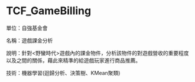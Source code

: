 # TCF_GameBilling
單位：自強基金會

名稱：遊戲課金分析

說明：針對<野蠻時代>遊戲內的課金物件，分析該物件的對遊戲營收的重要程度以及之間的關係，藉此來精準的給遊戲玩家進行商品推薦。

技術：機器學習(迴歸分析、決策樹、KMean聚類)
